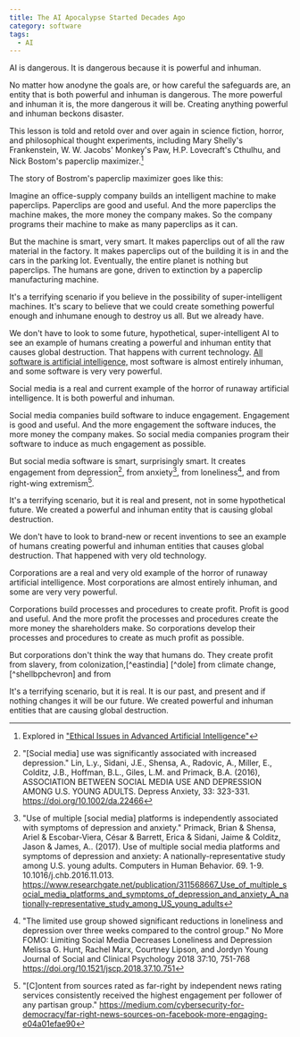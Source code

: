 ```yaml
---
title: The AI Apocalypse Started Decades Ago
category: software
tags:
  - AI
---
```


AI is dangerous.
It is dangerous
because
it is
powerful and inhuman.

No matter
how anodyne
the goals are,
or how careful
the safeguards are,
an entity
that is
both powerful and inhuman
is dangerous.
The more powerful and inhuman
it is,
the more dangerous
it will be.
Creating anything
powerful and inhuman
beckons disaster.

This lesson
is told
and retold
over and over again
in science fiction,
horror,
and philosophical thought experiments,
including
Mary Shelly's Frankenstein,
W. W. Jacobs' Monkey's Paw,
H.P. Lovecraft's Cthulhu, and
Nick Bostom's paperclip maximizer.[^paperclipmaximizer]


[^paperclipmaximizer]: Explored in ["Ethical Issues in Advanced Artificial Intelligence"](https://nickbostrom.com/ethics/ai) 


The story
of Bostrom's paperclip maximizer
goes like this:

Imagine
an office-supply company
builds an intelligent machine
to make paperclips.
Paperclips are
good and useful.
And the more paperclips
the machine makes,
the more money
the company makes.
So the company
programs their machine
to make as many paperclips
as it can.

But the machine
is smart,
very smart.
It makes paperclips
out of all
the raw material
in the factory.
It makes paperclips
out of the building
it is in
and the cars
in the parking lot.
Eventually,
the entire planet
is nothing
but paperclips.
The humans are gone,
driven to extinction
by a paperclip manufacturing machine.

It's
a terrifying scenario
if you believe
in the possibility
of super-intelligent machines.
It's scary to believe
that we could create
something
powerful enough
and inhumane enough
to destroy us all.
But we already have.

We don't
have to look
to some
future, hypothetical, super-intelligent AI
to see an example
of humans creating
a powerful and inhuman entity
that causes global destruction.
That happens
with current technology.
[All software is
artificial intelligence,](https://damienburke.com/all-software-is-artificial-intelligence)
most software is
almost entirely inhuman,
and some software is
very very powerful.

Social media is
a real and current example
of the horror
of runaway artificial intelligence.
It is both
powerful and inhuman.

Social media companies
build software
to induce engagement.
Engagement is good and useful.
And the more engagement
the software induces,
the more money
the company makes.
So social media companies
program their software
to induce
as much engagement
as possible.

But social media software
is smart,
surprisingly smart.
It creates engagement
from depression[^depression],
from anxiety[^anxiety],
from loneliness[^loneliness],
and from right-wing extremism[^extremism].

[^depression]: "[Social media] use was significantly associated with increased depression." Lin, L.y., Sidani, J.E., Shensa, A., Radovic, A., Miller, E., Colditz, J.B., Hoffman, B.L., Giles, L.M. and Primack, B.A. (2016), ASSOCIATION BETWEEN SOCIAL MEDIA USE AND DEPRESSION AMONG U.S. YOUNG ADULTS. Depress Anxiety, 33: 323-331. https://doi.org/10.1002/da.22466

[^anxiety]: "Use of multiple [social media] platforms is independently associated with symptoms of depression and anxiety." Primack, Brian & Shensa, Ariel & Escobar-Viera, César & Barrett, Erica & Sidani, Jaime & Colditz, Jason & James, A.. (2017). Use of multiple social media platforms and symptoms of depression and anxiety: A nationally-representative study among U.S. young adults. Computers in Human Behavior. 69. 1-9. 10.1016/j.chb.2016.11.013. https://www.researchgate.net/publication/311568667_Use_of_multiple_social_media_platforms_and_symptoms_of_depression_and_anxiety_A_nationally-representative_study_among_US_young_adults

[^loneliness]: "The limited use group showed significant reductions in loneliness and depression over three weeks compared to the control group." No More FOMO: Limiting Social Media Decreases Loneliness and Depression Melissa G. Hunt, Rachel Marx, Courtney Lipson, and Jordyn Young Journal of Social and Clinical Psychology 2018 37:10, 751-768 https://doi.org/10.1521/jscp.2018.37.10.751

[^extremism]: "[C]ontent from sources rated as far-right by independent news rating services consistently received the highest engagement per follower of any partisan group." https://medium.com/cybersecurity-for-democracy/far-right-news-sources-on-facebook-more-engaging-e04a01efae90

It's a terrifying scenario,
but it is real and present,
not in some hypothetical future.
We created
a powerful and inhuman entity
that is causing global destruction.

We don't
have to look
to brand-new
or recent inventions
to see an example
of humans creating
powerful and inhuman entities
that causes global destruction.
That happened
with very old technology.

Corporations are
a real and very old example
of the horror
of runaway artificial intelligence.
Most corporations are
almost entirely inhuman,
and some are
very very powerful.

Corporations
build processes and procedures
to create profit.
Profit is good and useful.
And the more profit
the processes and procedures create
the more money
the shareholders make.
So corporations
develop their processes and procedures
to create
as much profit
as possible.

But corporations
don't think
the way
that humans do.
They create profit
from slavery,
from colonization,[^eastindia] [^dole]
from climate change,[^shellbpchevron]
and from 

It's a terrifying scenario,
but it is real.
It is our past, and present
and if nothing changes
it will be
our future.
We created
powerful and inhuman entities
that are causing global destruction.

